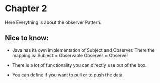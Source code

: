 # Chapter 2

Here Everything is about the observer Pattern.


## Nice to know:
- Java has its own implementation of Subject and Observer. There the mapping is:
    Subject = Observable
    Observer = Observer

-  There is a lot of functionality you can directly use out of the box.
- You can define if you want to pull or to push the data.